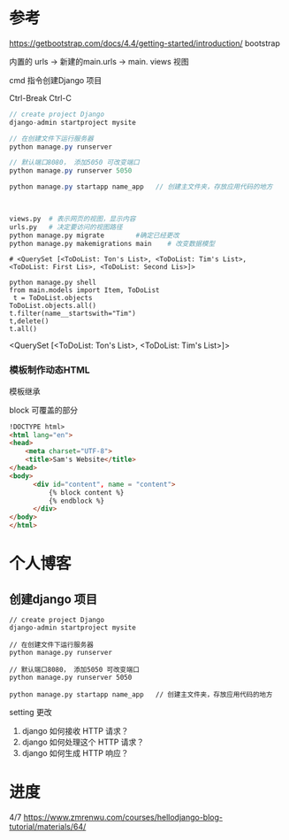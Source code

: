# 参考

https://getbootstrap.com/docs/4.4/getting-started/introduction/  bootstrap

内置的 urls -> 新建的main.urls -> main. views 视图

cmd 指令创建Django 项目

Ctrl-Break   Ctrl-C

```java
// create project Django
django-admin startproject mysite 

// 在创建文件下运行服务器
python manage.py runserver

// 默认端口8080， 添加5050 可改变端口
python manage.py runserver 5050

python manage.py startapp name_app   // 创建主文件夹，存放应用代码的地方

 
```

```  python
views.py  # 表示网页的视图，显示内容
urls.py   # 决定要访问的视图路径
python manage.py migrate		#确定已经更改
python manage.py makemigrations main	# 改变数据模型

```

```
# <QuerySet [<ToDoList: Ton's List>, <ToDoList: Tim's List>, <ToDoList: First Lis>, <ToDoList: Second Lis>]>

python manage.py shell
from main.models import Item, ToDoList
 t = ToDoList.objects
ToDoList.objects.all()
t.filter(name__startswith="Tim")
t,delete()
t.all()
```

<QuerySet [<ToDoList: Ton's List>, <ToDoList: Tim's List>]>



### 模板制作动态HTML

模板继承

 block 可覆盖的部分

```html
!DOCTYPE html>
<html lang="en">
<head>
    <meta charset="UTF-8">
    <title>Sam's Website</title>
</head>
<body>
      <div id="content", name = "content">
          {% block content %}
          {% endblock %}
      </div>
</body>
</html>
```

# 个人博客

##  创建django 项目

```
// create project Django
django-admin startproject mysite 

// 在创建文件下运行服务器
python manage.py runserver

// 默认端口8080， 添加5050 可改变端口
python manage.py runserver 5050

python manage.py startapp name_app   // 创建主文件夹，存放应用代码的地方
```

setting 更改

1. django 如何接收 HTTP 请求？
2. django 如何处理这个 HTTP 请求？
3. django 如何生成 HTTP 响应？



#  进度

4/7  https://www.zmrenwu.com/courses/hellodjango-blog-tutorial/materials/64/
